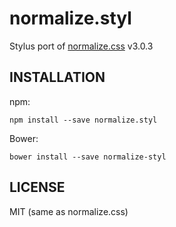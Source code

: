 # normalize.styl

Stylus port of [normalize.css](https://github.com/necolas/normalize.css) v3.0.3

## INSTALLATION

npm:
```
npm install --save normalize.styl
```

Bower:
```
bower install --save normalize-styl
```

## LICENSE
MIT (same as normalize.css)
